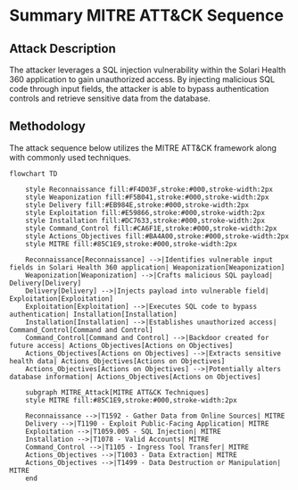 # Summary MITRE ATT&CK Sequence

## Attack Description
The attacker leverages a SQL injection vulnerability within the Solari Health 360 application to gain unauthorized access. By injecting malicious SQL code through input fields, the attacker is able to bypass authentication controls and retrieve sensitive data from the database.

## Methodology
The attack sequence below utilizes the MITRE ATT&CK framework along with commonly used techniques.

```mermaid
flowchart TD

    style Reconnaissance fill:#F4D03F,stroke:#000,stroke-width:2px
    style Weaponization fill:#F5B041,stroke:#000,stroke-width:2px
    style Delivery fill:#EB984E,stroke:#000,stroke-width:2px
    style Exploitation fill:#E59866,stroke:#000,stroke-width:2px
    style Installation fill:#DC7633,stroke:#000,stroke-width:2px
    style Command_Control fill:#CA6F1E,stroke:#000,stroke-width:2px
    style Actions_Objectives fill:#BA4A00,stroke:#000,stroke-width:2px
    style MITRE fill:#85C1E9,stroke:#000,stroke-width:2px

    Reconnaissance[Reconnaissance] -->|Identifies vulnerable input fields in Solari Health 360 application| Weaponization[Weaponization]
    Weaponization[Weaponization] -->|Crafts malicious SQL payload| Delivery[Delivery]
    Delivery[Delivery] -->|Injects payload into vulnerable field| Exploitation[Exploitation]
    Exploitation[Exploitation] -->|Executes SQL code to bypass authentication| Installation[Installation]
    Installation[Installation] -->|Establishes unauthorized access| Command_Control[Command and Control]
    Command_Control[Command and Control] -->|Backdoor created for future access| Actions_Objectives[Actions on Objectives]
    Actions_Objectives[Actions on Objectives] -->|Extracts sensitive health data| Actions_Objectives[Actions on Objectives]
    Actions_Objectives[Actions on Objectives] -->|Potentially alters database information| Actions_Objectives[Actions on Objectives]

    subgraph MITRE_Attack[MITRE ATT&CK Techniques]
    style MITRE fill:#85C1E9,stroke:#000,stroke-width:2px

    Reconnaissance -->|T1592 - Gather Data from Online Sources| MITRE
    Delivery -->|T1190 - Exploit Public-Facing Application| MITRE
    Exploitation -->|T1059.005 - SQL Injection| MITRE
    Installation -->|T1078 - Valid Accounts| MITRE
    Command_Control -->|T1105 - Ingress Tool Transfer| MITRE
    Actions_Objectives -->|T1003 - Data Extraction| MITRE
    Actions_Objectives -->|T1499 - Data Destruction or Manipulation| MITRE
    end
